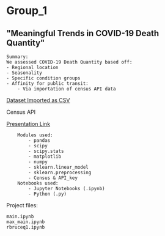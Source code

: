 # Group_1

## "Meaningful Trends in COVID-19 Death Quantity"

    Summary:
    We assessed COVID-19 Death Quantity based off:
    - Regional location
    - Seasonality
    - Specific condition groups
    - Affinity for public transit:
        - Via importation of census API data

[Dataset Imported as CSV](https://catalog.data.gov/dataset/conditions-contributing-to-deaths-involving-coronavirus-disease-2019-covid-19-by-age-group)

Census API

[Presentation Link](https://docs.google.com/presentation/d/e/2PACX-1vRJQDMV-p-MsCNpJARKAtXqCWI30PS0gkbiP4XpoFyuRtfI1gtCdCWHGpRb6vKAtS8m0RI7FqmIyL36/pub?start=false&loop=false&delayms=3000)

        Modules used:
            - pandas
            - scipy
            - scipy.stats
            - matplotlib
            - numpy
            - sklearn.linear_model
            - sklearn.preprocessing
            - Census & API_key
        Notebooks used:
            - Jupyter Notebooks (.ipynb)
            - Python (.py)
Project files:
    
    main.ipynb
    max_main.ipynb
    rbruceq1.ipynb

